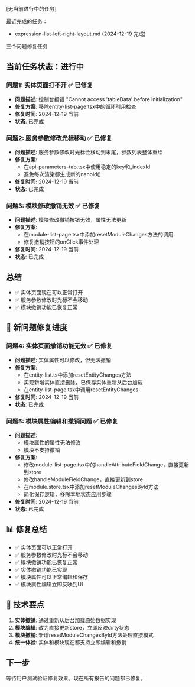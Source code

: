 [无当前进行中的任务]

最近完成的任务：
- expression-list-left-right-layout.md (2024-12-19 完成)

三个问题修复任务

## 当前任务状态：进行中

### 问题1: 实体页面打不开 ✅ 已修复
- **问题描述**: 控制台报错 "Cannot access 'tableData' before initialization"
- **修复方案**: 移除entity-list-page.tsx中的循环引用检查
- **修复时间**: 2024-12-19 当前
- **状态**: 已完成

### 问题2: 服务参数修改光标移动 ✅ 已修复
- **问题描述**: 服务参数修改时光标会移动到末尾，参数列表整体重绘
- **修复方案**:
  - 在api-parameters-tab.tsx中使用稳定的key和_indexId
  - 避免每次渲染都生成新的nanoid()
- **修复时间**: 2024-12-19 当前
- **状态**: 已完成

### 问题3: 模块修改撤销无效 ✅ 已修复
- **问题描述**: 模块修改撤销按钮无效，属性无法更新
- **修复方案**:
  - 在module-list-page.tsx中添加resetModuleChanges方法的调用
  - 修复撤销按钮的onClick事件处理
- **修复时间**: 2024-12-19 当前
- **状态**: 已完成

## 总结
- ✅ 实体页面现在可以正常打开
- ✅ 服务参数修改时光标不会移动
- ✅ 模块撤销功能已恢复正常

## 🚀 新问题修复进度

### 问题4: 实体页面撤销功能无效 ✅ 已修复
- **问题描述**: 实体属性可以修改，但无法撤销
- **修复方案**:
  - 在entity-list.ts中添加resetEntityChanges方法
  - 实现新增实体直接删除，已保存实体重新从后台加载
  - 在entity-list-page.tsx中调用resetEntityChanges
- **修复时间**: 2024-12-19 当前
- **状态**: 已完成

### 问题5: 模块属性编辑和撤销问题 ✅ 已修复
- **问题描述**:
  - 模块属性的属性无法修改
  - 模块不支持撤销
- **修复方案**:
  - 修改module-list-page.tsx中的handleAttributeFieldChange，直接更新到store
  - 修改handleModuleFieldChange，直接更新到store
  - 在module.store.tsx中添加resetModuleChangesById方法
  - 简化保存逻辑，移除本地状态应用步骤
- **修复时间**: 2024-12-19 当前
- **状态**: 已完成

## 📊 修复总结
- ✅ 实体页面可以正常打开
- ✅ 服务参数修改时光标不会移动
- ✅ 模块撤销功能已恢复正常
- ✅ 实体撤销功能已实现
- ✅ 模块属性可以正常编辑和保存
- ✅ 模块属性编辑立即反映到UI

## 🎯 技术要点
1. **实体撤销**: 通过重新从后台加载原始数据实现
2. **模块编辑**: 改为直接更新store，立即反映dirty状态
3. **模块撤销**: 新增resetModuleChangesById方法处理直接模式
4. **统一体验**: 实体和模块现在都支持立即编辑和撤销

## 下一步
等待用户测试验证修复效果。现在所有报告的问题都已修复。

